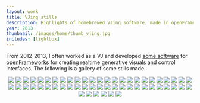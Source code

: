 ```yaml
---
layout: work
title: VJing stills
description: Highlights of homebrewed VJing software, made in openFrameworks from 2012-2013
year: 2013
thumbnail: /images/home/thumb_vjing.jpg
includes: [lightbox]
---
```


From 2012-2013, I often worked as a VJ and developed [some software](https://github.com/genekogan/of-tools) for [openFrameworks](https://www.openframeworks.cc) for creating realtime generative visuals and control interfaces. The following is a gallery of some stills made.

<p>
	<center>
		<a href="/images/vjing/vj_1.jpg" rel="lightbox[eb]"><img src="/images/vjing/thumb_vj_1.jpg" /></a>
		<a href="/images/vjing/vj_102.jpg" rel="lightbox[eb]"><img src="/images/vjing/thumb_vj_102.jpg" /></a>
		<a href="/images/vjing/vj_106.jpg" rel="lightbox[eb]"><img src="/images/vjing/thumb_vj_106.jpg" /></a>
		<a href="/images/vjing/vj_107.jpg" rel="lightbox[eb]"><img src="/images/vjing/thumb_vj_107.jpg" /></a>
		<a href="/images/vjing/vj_108.jpg" rel="lightbox[eb]"><img src="/images/vjing/thumb_vj_108.jpg" /></a>
		<a href="/images/vjing/vj_111.jpg" rel="lightbox[eb]"><img src="/images/vjing/thumb_vj_111.jpg" /></a>
		<a href="/images/vjing/vj_113.jpg" rel="lightbox[eb]"><img src="/images/vjing/thumb_vj_113.jpg" /></a>
		<a href="/images/vjing/vj_116.jpg" rel="lightbox[eb]"><img src="/images/vjing/thumb_vj_116.jpg" /></a>
		<a href="/images/vjing/vj_12.jpg" rel="lightbox[eb]"><img src="/images/vjing/thumb_vj_12.jpg" /></a>
		<a href="/images/vjing/vj_122.jpg" rel="lightbox[eb]"><img src="/images/vjing/thumb_vj_122.jpg" /></a>
		<a href="/images/vjing/vj_127.jpg" rel="lightbox[eb]"><img src="/images/vjing/thumb_vj_127.jpg" /></a>
		<a href="/images/vjing/vj_137.jpg" rel="lightbox[eb]"><img src="/images/vjing/thumb_vj_137.jpg" /></a>
		<a href="/images/vjing/vj_138.jpg" rel="lightbox[eb]"><img src="/images/vjing/thumb_vj_138.jpg" /></a>
		<a href="/images/vjing/vj_15.jpg" rel="lightbox[eb]"><img src="/images/vjing/thumb_vj_15.jpg" /></a>
		<a href="/images/vjing/vj_150.jpg" rel="lightbox[eb]"><img src="/images/vjing/thumb_vj_150.jpg" /></a>
		<a href="/images/vjing/vj_152.jpg" rel="lightbox[eb]"><img src="/images/vjing/thumb_vj_152.jpg" /></a>
		<a href="/images/vjing/vj_153.jpg" rel="lightbox[eb]"><img src="/images/vjing/thumb_vj_153.jpg" /></a>
		<a href="/images/vjing/vj_155.jpg" rel="lightbox[eb]"><img src="/images/vjing/thumb_vj_155.jpg" /></a>
		<a href="/images/vjing/vj_157.jpg" rel="lightbox[eb]"><img src="/images/vjing/thumb_vj_157.jpg" /></a>
		<a href="/images/vjing/vj_160.jpg" rel="lightbox[eb]"><img src="/images/vjing/thumb_vj_160.jpg" /></a>
		<a href="/images/vjing/vj_164.jpg" rel="lightbox[eb]"><img src="/images/vjing/thumb_vj_164.jpg" /></a>
		<a href="/images/vjing/vj_165.jpg" rel="lightbox[eb]"><img src="/images/vjing/thumb_vj_165.jpg" /></a>
		<a href="/images/vjing/vj_166.jpg" rel="lightbox[eb]"><img src="/images/vjing/thumb_vj_166.jpg" /></a>
		<a href="/images/vjing/vj_17.jpg" rel="lightbox[eb]"><img src="/images/vjing/thumb_vj_17.jpg" /></a>
		<a href="/images/vjing/vj_170.jpg" rel="lightbox[eb]"><img src="/images/vjing/thumb_vj_170.jpg" /></a>
		<a href="/images/vjing/vj_186.jpg" rel="lightbox[eb]"><img src="/images/vjing/thumb_vj_186.jpg" /></a>
		<a href="/images/vjing/vj_21.jpg" rel="lightbox[eb]"><img src="/images/vjing/thumb_vj_21.jpg" /></a>
		<a href="/images/vjing/vj_22.jpg" rel="lightbox[eb]"><img src="/images/vjing/thumb_vj_22.jpg" /></a>
		<a href="/images/vjing/vj_25.jpg" rel="lightbox[eb]"><img src="/images/vjing/thumb_vj_25.jpg" /></a>
		<a href="/images/vjing/vj_26.jpg" rel="lightbox[eb]"><img src="/images/vjing/thumb_vj_26.jpg" /></a>
		<a href="/images/vjing/vj_27.jpg" rel="lightbox[eb]"><img src="/images/vjing/thumb_vj_27.jpg" /></a>
		<a href="/images/vjing/vj_30.jpg" rel="lightbox[eb]"><img src="/images/vjing/thumb_vj_30.jpg" /></a>
		<a href="/images/vjing/vj_33.jpg" rel="lightbox[eb]"><img src="/images/vjing/thumb_vj_33.jpg" /></a>
		<a href="/images/vjing/vj_38.jpg" rel="lightbox[eb]"><img src="/images/vjing/thumb_vj_38.jpg" /></a>
		<a href="/images/vjing/vj_39.jpg" rel="lightbox[eb]"><img src="/images/vjing/thumb_vj_39.jpg" /></a>
		<a href="/images/vjing/vj_4.jpg" rel="lightbox[eb]"><img src="/images/vjing/thumb_vj_4.jpg" /></a>
		<a href="/images/vjing/vj_43.jpg" rel="lightbox[eb]"><img src="/images/vjing/thumb_vj_43.jpg" /></a>
		<a href="/images/vjing/vj_44.jpg" rel="lightbox[eb]"><img src="/images/vjing/thumb_vj_44.jpg" /></a>
		<a href="/images/vjing/vj_45.jpg" rel="lightbox[eb]"><img src="/images/vjing/thumb_vj_45.jpg" /></a>
		<a href="/images/vjing/vj_47.jpg" rel="lightbox[eb]"><img src="/images/vjing/thumb_vj_47.jpg" /></a>
		<a href="/images/vjing/vj_48.jpg" rel="lightbox[eb]"><img src="/images/vjing/thumb_vj_48.jpg" /></a>
		<a href="/images/vjing/vj_5.jpg" rel="lightbox[eb]"><img src="/images/vjing/thumb_vj_5.jpg" /></a>
		<a href="/images/vjing/vj_54.jpg" rel="lightbox[eb]"><img src="/images/vjing/thumb_vj_54.jpg" /></a>
		<a href="/images/vjing/vj_57.jpg" rel="lightbox[eb]"><img src="/images/vjing/thumb_vj_57.jpg" /></a>
		<a href="/images/vjing/vj_59.jpg" rel="lightbox[eb]"><img src="/images/vjing/thumb_vj_59.jpg" /></a>
		<a href="/images/vjing/vj_67.jpg" rel="lightbox[eb]"><img src="/images/vjing/thumb_vj_67.jpg" /></a>
		<a href="/images/vjing/vj_7.jpg" rel="lightbox[eb]"><img src="/images/vjing/thumb_vj_7.jpg" /></a>
		<a href="/images/vjing/vj_73.jpg" rel="lightbox[eb]"><img src="/images/vjing/thumb_vj_73.jpg" /></a>
		<a href="/images/vjing/vj_77.jpg" rel="lightbox[eb]"><img src="/images/vjing/thumb_vj_77.jpg" /></a>
		<a href="/images/vjing/vj_78.jpg" rel="lightbox[eb]"><img src="/images/vjing/thumb_vj_78.jpg" /></a>
		<a href="/images/vjing/vj_89.jpg" rel="lightbox[eb]"><img src="/images/vjing/thumb_vj_89.jpg" /></a>
		<a href="/images/vjing/vj_9.jpg" rel="lightbox[eb]"><img src="/images/vjing/thumb_vj_9.jpg" /></a>
		<a href="/images/vjing/vj_93.jpg" rel="lightbox[eb]"><img src="/images/vjing/thumb_vj_93.jpg" /></a>
		<a href="/images/vjing/vj_96.jpg" rel="lightbox[eb]"><img src="/images/vjing/thumb_vj_96.jpg" /></a>
		<a href="/images/vjing/vj_97.jpg" rel="lightbox[eb]"><img src="/images/vjing/thumb_vj_97.jpg" /></a>
		<a href="/images/vjing/vj_99.jpg" rel="lightbox[eb]"><img src="/images/vjing/thumb_vj_99.jpg" /></a>
	</center>
</p>

